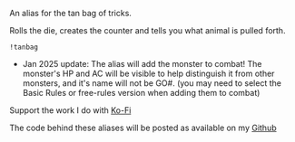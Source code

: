 An alias for the tan bag of tricks.
 
Rolls the die, creates the counter and tells you what animal is pulled forth.
 
`!tanbag`

* Jan 2025 update: The alias will add the monster to combat!
The monster's HP and AC will be visible to help distinguish it from other monsters, and it's name will not be GO#.
(you may need to select the Basic Rules or free-rules version when adding them to combat)
 
 
Support the work I do with [Ko-Fi](https://ko-fi.com/thereverendb)
 
The code behind these aliases will be posted as available on my  [Github](https://github.com/TheReverendB/avrae-aliases)